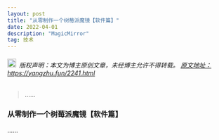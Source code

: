 ```yaml
---
layout: post
title: "从零制作一个树莓派魔镜【软件篇】"
date: 2022-04-01 
description: "MagicMirror"
tag: 技术
---   
```


<h6><img src="https://robotkang-1257995526.cos.ap-chengdu.myqcloud.com/icon/copyright.png" alt="copyright" style="display:inline;margin-bottom: -5px;" width="20" height="20"> 版权声明：本文为博主原创文章，未经博主允许不得转载。
<a target="_blank" href="https://yangzhu.fun/2241.html">原文地址：https://yangzhu.fun/2241.html </a>
</h6>                           
        
> ……      

### 从零制作一个树莓派魔镜【软件篇】         
      

……        



